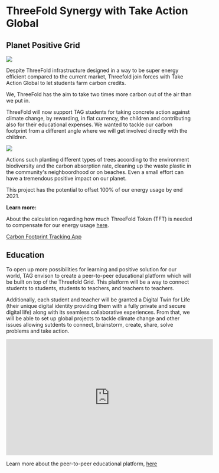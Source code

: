 # ThreeFold Synergy with Take Action Global 

## Planet Positive Grid 

![](img/threefold__carbon_neutral1.png)

Despite ThreeFold infrastructure designed in a way to be super energy efficient compared to the current market, Threefold join forces with Take Action Global to let students farm carbon credits. 

We, ThreeFold has the aim to take two times more carbon out of the air than we put in. 

ThreeFold will now support TAG students for taking concrete action against climate change, by rewarding, in fiat currency, the children and contributing also for their educational expenses. We wanted to tackle our carbon footprint from a different angle where we will get involved directly with the children. 

![](img/Circle.png.png)

Actions such planting different types of trees according to the environment biodiversity and the carbon absorption rate, cleaning up the waste plastic in the community's neighboordhood or on beaches. Even a small effort can have a tremendous positive impact on our planet. 

This project has the potential to offset 100% of our energy usage by end 2021. 

**Learn more:** 

About the calculation regarding how much ThreeFold Token (TFT) is needed to compensate for our energy usage [here](https://info.threefold.io/#/threefold__cloud_units_carbon_negative).

[Carbon Footprint Tracking App](carbon_footprint_tracking_app)


## Education 

To open up more possibilities for learning and positive solution for our world, TAG envison to create a peer-to-peer educational platform which will be built on top of the Threefold Grid. This platform will be a way to connect students to students, students to teachers, and teachers to teachers. 

Additionally, each student and teacher will be granted a Digital Twin for Life (their unique digital identity providing them with a fully private and secure digital life) along with its seamless collaborative experiences. From that, we will be able to set up global projects to tackle climate change and other issues allowing sutdents to connect, brainstorm, create, share, solve problems and take action. 

<iframe width="560" height="315" src="https://vimeo.com/414512607" frameborder="0" allow="accelerometer; autoplay; encrypted-media; gyroscope; picture-in-picture" allowfullscreen></iframe>

Learn more about the peer-to-peer educational platform, [here](educational_platform)


